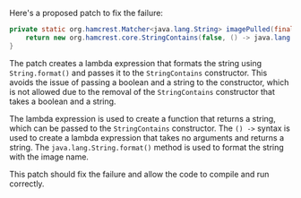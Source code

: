 Here's a proposed patch to fix the failure:
```java
private static org.hamcrest.Matcher<java.lang.String> imagePulled(final java.lang.String image) {
    return new org.hamcrest.core.StringContains(false, () -> java.lang.String.format("Status: Downloaded newer image for %s", image));
}
```
The patch creates a lambda expression that formats the string using `String.format()` and passes it to the `StringContains` constructor. This avoids the issue of passing a boolean and a string to the constructor, which is not allowed due to the removal of the `StringContains` constructor that takes a boolean and a string.

The lambda expression is used to create a function that returns a string, which can be passed to the `StringContains` constructor. The `() ->` syntax is used to create a lambda expression that takes no arguments and returns a string. The `java.lang.String.format()` method is used to format the string with the image name.

This patch should fix the failure and allow the code to compile and run correctly.